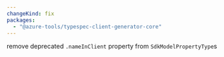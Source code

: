 ```yaml
---
changeKind: fix
packages:
  - "@azure-tools/typespec-client-generator-core"
---
```


remove deprecated `.nameInClient` property from `SdkModelPropertyType`s
